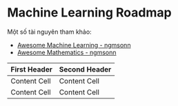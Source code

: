 # Machine Learning Roadmap
Một số tài nguyên tham khảo:
* [Awesome Machine Learning - ngmsonn](https://github.com/ngmsonn/Awesome_Machine_Learning)
* [Awesome Mathematics - ngmsonn](https://github.com/ngmsonn/Awesome_Mathematics)

| First Header  | Second Header |
| ------------- | ------------- |
| Content Cell  | Content Cell  |
| Content Cell  | Content Cell  |
